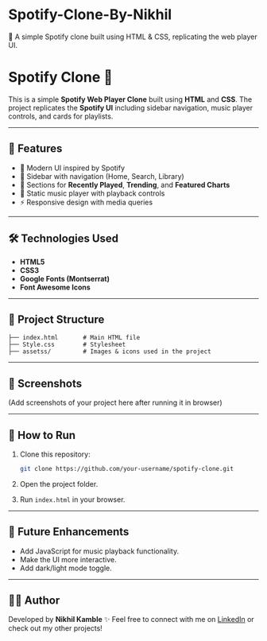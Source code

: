 # Spotify-Clone-By-Nikhil
🎵 A simple Spotify clone built using HTML &amp; CSS, replicating the web player UI.

# Spotify Clone 🎵

This is a simple **Spotify Web Player Clone** built using **HTML** and **CSS**.
The project replicates the **Spotify UI** including sidebar navigation, music player controls, and cards for playlists.

---

## 🚀 Features

* 🎨 Modern UI inspired by Spotify
* 📂 Sidebar with navigation (Home, Search, Library)
* 📝 Sections for **Recently Played**, **Trending**, and **Featured Charts**
* 🎵 Static music player with playback controls
* ⚡ Responsive design with media queries

---

## 🛠️ Technologies Used

* **HTML5**
* **CSS3**
* **Google Fonts (Montserrat)**
* **Font Awesome Icons**

---

## 📂 Project Structure

```
├── index.html       # Main HTML file  
├── Style.css        # Stylesheet  
├── assetss/         # Images & icons used in the project  
```

---

## 📸 Screenshots

(Add screenshots of your project here after running it in browser)

---

## 🔧 How to Run

1. Clone this repository:

   ```bash
   git clone https://github.com/your-username/spotify-clone.git
   ```
2. Open the project folder.
3. Run `index.html` in your browser.

---

## 📌 Future Enhancements

* Add JavaScript for music playback functionality.
* Make the UI more interactive.
* Add dark/light mode toggle.

---

## 👨‍💻 Author

Developed by **Nikhil Kamble** ✨
Feel free to connect with me on [LinkedIn](https://www.linkedin.com) or check out my other projects!
